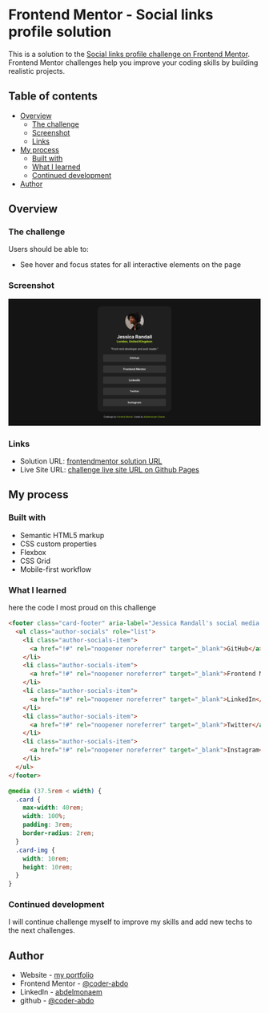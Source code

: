 # Frontend Mentor - Social links profile solution

This is a solution to the [Social links profile challenge on Frontend Mentor](https://www.frontendmentor.io/challenges/social-links-profile-UG32l9m6dQ). Frontend Mentor challenges help you improve your coding skills by building realistic projects.

## Table of contents

- [Overview](#overview)
  - [The challenge](#the-challenge)
  - [Screenshot](#screenshot)
  - [Links](#links)
- [My process](#my-process)
  - [Built with](#built-with)
  - [What I learned](#what-i-learned)
  - [Continued development](#continued-development)
- [Author](#author)

## Overview

### The challenge

Users should be able to:

- See hover and focus states for all interactive elements on the page

### Screenshot

![challenge screenshot](./assets/images/screenshot.png)

### Links

- Solution URL: [frontendmentor solution URL](https://www.frontendmentor.io/solutions/social-links-profile-29tZHunWuk)
- Live Site URL: [challenge live site URL on Github Pages](https://coder-abdo.github.io/social-links-profile/)

## My process

### Built with

- Semantic HTML5 markup
- CSS custom properties
- Flexbox
- CSS Grid
- Mobile-first workflow

### What I learned

here the code I most proud on this challenge

```html
<footer class="card-footer" aria-label="Jessica Randall's social media links">
  <ul class="author-socials" role="list">
    <li class="author-socials-item">
      <a href="!#" rel="noopener noreferrer" target="_blank">GitHub</a>
    </li>
    <li class="author-socials-item">
      <a href="!#" rel="noopener noreferrer" target="_blank">Frontend Mentor</a>
    </li>
    <li class="author-socials-item">
      <a href="!#" rel="noopener noreferrer" target="_blank">LinkedIn</a>
    </li>
    <li class="author-socials-item">
      <a href="!#" rel="noopener noreferrer" target="_blank">Twitter</a>
    </li>
    <li class="author-socials-item">
      <a href="!#" rel="noopener noreferrer" target="_blank">Instagram</a>
    </li>
  </ul>
</footer>
```

```css
@media (37.5rem < width) {
  .card {
    max-width: 40rem;
    width: 100%;
    padding: 3rem;
    border-radius: 2rem;
  }
  .card-img {
    width: 10rem;
    height: 10rem;
  }
}
```

### Continued development

I will continue challenge myself to improve my skills and add new techs to the next challenges.

## Author

- Website - [my portfolio](https://abdelmonaem-portfolio.vercel.app/)
- Frontend Mentor - [@coder-abdo](https://www.frontendmentor.io/profile/coder-abdo)
- LinkedIn - [abdelmonaem](https://www.linkedin.com/in/abdelmonaem-shahat/)
- github - [@coder-abdo](https://github.com/coder-abdo)

